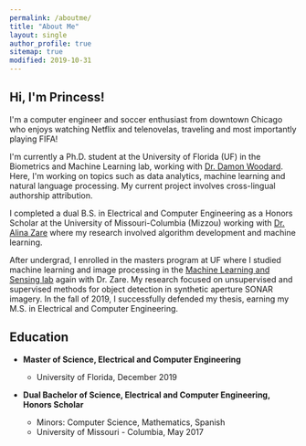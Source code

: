 ```yaml
---
permalink: /aboutme/
title: "About Me"
layout: single
author_profile: true
sitemap: true
modified: 2019-10-31
---
```

## Hi, I'm Princess!
I'm a computer engineer and soccer enthusiast from downtown Chicago who enjoys watching Netflix and telenovelas, traveling and most importantly playing FIFA!

I'm currently a Ph.D. student at the University of Florida (UF) in the Biometrics and Machine Learning lab, working with [Dr. Damon Woodard](http://damonwoodard.com). Here, I'm working on topics such as data analytics, machine learning and natural language processing. My current project involves cross-lingual authorship attribution.

I completed a dual B.S. in Electrical and Computer Engineering as a Honors Scholar at the University of Missouri-Columbia (Mizzou) working with [Dr. Alina Zare](https://faculty.eng.ufl.edu/machine-learning/people/faculty/) where my research involved algorithm development and machine learning.

After undergrad, I enrolled in the masters program at UF where I studied machine learning and image processing in the [Machine Learning and Sensing lab](https://faculty.eng.ufl.edu/machine-learning/machine-learning-sensing-lab/) again with Dr. Zare. My research focused on unsupervised and supervised methods for object detection in synthetic aperture SONAR imagery. In the fall of 2019, I successfully defended my thesis, earning my M.S. in Electrical and Computer Engineering.

## Education
* **Master of Science, Electrical and Computer Engineering**
  * University of Florida, December 2019

* **Dual Bachelor of Science, Electrical and Computer Engineering, Honors Scholar**
  * Minors: Computer Science, Mathematics, Spanish
  * University of Missouri - Columbia, May 2017
